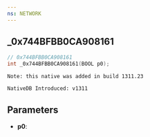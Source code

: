 ```yaml
---
ns: NETWORK
---
```

## _0x744BFBB0CA908161

```c
// 0x744BFBB0CA908161
int _0x744BFBB0CA908161(BOOL p0);
```

```
Note: this native was added in build 1311.23

NativeDB Introduced: v1311
```

## Parameters
* **p0**:
